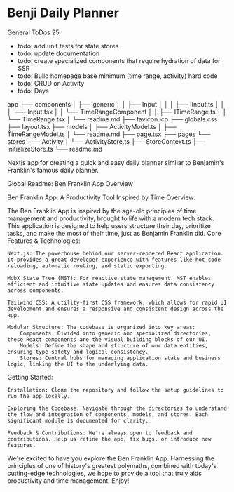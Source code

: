 # Benji Daily Planner 
General ToDos 25

- todo: add unit tests for state stores 
- todo: update documentation 
- todo: create specialized components that require hydration of data for SSR
- todo: Build homepage base minimum (time range, activity) hard code
- todo: CRUD on Activity 
- todo: Days


app
├── components
│   ├── generic
│   │   ├── Input
│   │   │   ├── IInput.ts
│   │   │   └── Input.tsx
│   │   └── TimeRangeComponent
│   │       ├── ITimeRange.ts
│   │       └── TimeRange.tsx
│   └── readme.md
├── favicon.ico
├── globals.css
├── layout.tsx
├── models
│   ├── ActivityModel.ts
│   ├── TimeRangeModel.ts
│   └── readme.md
├── page.tsx
├── pages
└── stores
    ├── Activity
    │   └── ActivityStore.ts
    ├── StoreContext.ts
    ├── initializeStore.ts
    └── readme.md

Nextjs app for creating a quick and easy daily planner similar to Benjamin's Franklin's famous daily planner. 

Global Readme: Ben Franklin App Overview

Ben Franklin App: A Productivity Tool Inspired by Time
Overview:

The Ben Franklin App is inspired by the age-old principles of time management and productivity, brought to life with a modern tech stack. This application is designed to help users structure their day, prioritize tasks, and make the most of their time, just as Benjamin Franklin did.
Core Features & Technologies:

    Next.js: The powerhouse behind our server-rendered React application. It provides a great developer experience with features like hot-code reloading, automatic routing, and static exporting.

    MobX State Tree (MST): For reactive state management. MST enables efficient and intuitive state updates and ensures data consistency across components.

    Tailwind CSS: A utility-first CSS framework, which allows for rapid UI development and ensures a responsive and consistent design across the app.

    Modular Structure: The codebase is organized into key areas:
        Components: Divided into generic and specialized directories, these React components are the visual building blocks of our UI.
        Models: Define the shape and structure of our data entities, ensuring type safety and logical consistency.
        Stores: Central hubs for managing application state and business logic, linking the UI to the underlying data.

Getting Started:

    Installation: Clone the repository and follow the setup guidelines to run the app locally.

    Exploring the Codebase: Navigate through the directories to understand the flow and integration of components, models, and stores. Each significant module is documented for clarity.

    Feedback & Contributions: We're always open to feedback and contributions. Help us refine the app, fix bugs, or introduce new features.

We're excited to have you explore the Ben Franklin App. Harnessing the principles of one of history's greatest polymaths, combined with today's cutting-edge technologies, we hope to provide a tool that truly aids productivity and time management. Enjoy!